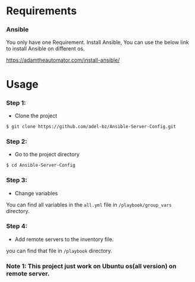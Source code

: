 


# Requirements

### Ansible
You only have one Requirement. Install Ansible, You can use the below link to install Ansible on different os. 

https://adamtheautomator.com/install-ansible/

# Usage

### Step 1:
- Clone the project
```
$ git clone https://github.com/adel-bz/Ansible-Server-Config.git
```
### Step 2:
- Go to the project directory
```
$ cd Ansible-Server-Config
```

### Step 3:
- Change variables
  
 You can find all variables in the ```all.yml``` file in ```/playbook/group_vars``` directory.

### Step 4:
- Add remote servers to the inventory file.

you can find that file in ```/playbook``` directory.

### Note 1: This project just work on Ubuntu os(all version) on remote server.
